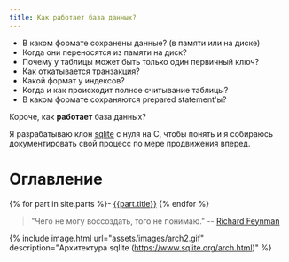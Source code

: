 ```yaml
---
title: Как работает база данных?
---
```


- В каком формате сохранены данные? (в памяти или на диске)
- Когда они переносятся из памяти на диск?
- Почему у таблицы может быть только один первичный ключ?
- Как откатывается транзакция?
- Какой формат у индексов?
- Когда и как происходит полное считывание таблицы?
- В каком формате сохраняются prepared statement'ы?

Короче, как **работает** база данных?

Я разрабатываю клон [sqlite](https://www.sqlite.org/arch.html) с нуля на C, чтобы понять и я собираюсь документировать свой процесс по мере продвижения вперед.

# Оглавление
{% for part in site.parts %}- [{{part.title}}]({{site.baseurl}}{{part.url}})
{% endfor %}

> "Чего не могу воссоздать, того не понимаю." -- [Richard Feynman](https://ru.m.wikiquote.org/wiki/Ричард_Фейнман)

{% include image.html url="assets/images/arch2.gif" description="Архитектура sqlite (https://www.sqlite.org/arch.html)" %}